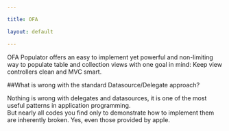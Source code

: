 ```yaml
---

title: OFA

layout: default

---
```


OFA Populator offers an easy to implement yet powerful and non-limiting way to populate table and collection views with one goal in mind: Keep view controllers clean and MVC smart.

##What is wrong with the standard Datasource/Delegate approach?

Nothing is wrong with delegates and datasources, it is one of the most useful patterns in application programming.  
But nearly all codes you find only to demonstrate how to implement them are inherently broken. Yes, even those provided by apple.
